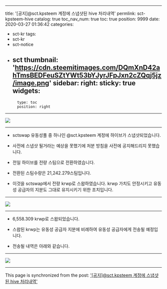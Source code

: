 
---
title: '[공지]@sct.kpsteem 계정에 스냅샷된 hive 처리내역'
permlink: sct-kpsteem-hive
catalog: true
toc_nav_num: true
toc: true
position: 9999
date: 2020-03-27 01:36:42
categories:
- sct-kr
tags:
- sct-kr
- sct-notice
- sct
thumbnail: 'https://cdn.steemitimages.com/DQmXnD42ahTmsBEDFeuSZtYWt53bYJyrJFpJxn2cZQqj5jz/image.png'
sidebar:
    right:
        sticky: true
widgets:
    -
        type: toc
        position: right
---


![](https://cdn.steemitimages.com/DQmXnD42ahTmsBEDFeuSZtYWt53bYJyrJFpJxn2cZQqj5jz/image.png)

***

* sctswap 유동성풀 중 하나인 @sct.kpsteem 계정에 하이브가 스냅샷되었습니다.

* 사전에 스냅샷 될거라는 예상을 못했기에 처분 방침을 사전에 공지해드리지 못했습니다.

* 전일 하이브를 전량 스팀으로 전환하였습니다.

* 전환된 스팀수량은 21,242.279스팀입니다.

* 이것을 sctswap에서 전량 krwp로 스왑하였습니다. krwp 가치도 안정시키고 유동성 공급자의 지분도 그대로 유지시키기 위한 조치입니다.

***

![](https://cdn.steemitimages.com/DQmbSS9K3tk6aaAfJWnzdc6jcQaH7DuBDEP2i5oLpm7CD6r/image.png)

***

* 6,558.309 krwp로 스왑되었습니다.

* 스왑된 krwp는 유동성 공급자 지분에 비례하여 유동성 공급자에게 전송될 예정입니다.

* 전송될 내역은 아래와 같습니다.

***

![](https://cdn.steemitimages.com/DQmPCBeptzETP1ZdmNUhjB1gYNzSovGv1EbHqJmXecfD9Aw/image.png)

- - -

This page is synchronized from the post: ['[공지]@sct.kpsteem 계정에 스냅샷된 hive 처리내역'](https://steemit.com/@sct/sct-kpsteem-hive)
